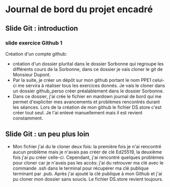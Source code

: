 # Journal de bord du projet encadré

## Slide Git : introduction
### slide exercice Github 1
Création d'un compte github:
* création d'un dossier plurital dans le dossier Sorbonne qui regroupe les différents cours de la Sorbonne, dans ce dossier je vais cloner le git de Monsieur Dupont.
* Par la suite, je créer un dépôt sur mon github portant le nom PPE1 celui-ci me servira à réaliser tous les exercices donnés. Je vais le cloner dans un dossier github_perso créer préalablement dans le dossier Sorbonne.
* Dans ce dossier, j'ai crée le fichier en mardown journal de bord qui me permet d'expliciter mes avancements et problèmes rencontrés durant les séances.
Lors de la création de mon github le fichier DS.store c'est créer tout seul.
Je l'ai enlevé manuellement mais il est revient constamment.

## Slide Git : un peu plus loin
* Mon fichier j'ai du le cloner deux fois: la première fois je n'ai rencontré aucun problème mais je n'avais pas créer de clé Ed25519, la deuxième fois j'ai pu créer celle-ci. Cependant, j'ai rencontré quelques problèmes pour cloner car je n'avais pas les accès: j'ai du retrouver ma clé avec le commande .ssh dans le terminal pour récupérer ma clé publique terminant par .pub. Après j'ai ajouté la clé publique à mon Github et j'ai pu cloner mon dossier sans soucis. Le fichier DS.store revient toujours.
